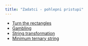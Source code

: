```yaml
---
title: "Zadatci - pohlepni pristupi"
---
```


- [Turn the rectangles](https://codeforces.com/problemset/problem/1008/B)
- [Gambling](https://codeforces.com/problemset/problem/1038/C)
- [String transformation](https://codeforces.com/problemset/problem/946/C)
- [Minimum ternary string](https://codeforces.com/problemset/problem/1009/B)

